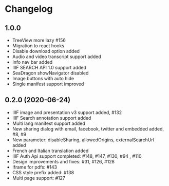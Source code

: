 # Changelog

## 1.0.0

* TreeView more lazy #156
* Migration to react hooks
* Disable download option added
* Audio and video transcript support added
* Info nav bar added
* IIIF SEARCH API 1.0 support added
* SeaDragon showNavigator disabled
* Image buttons with auto hide
* Single manifest support improved

## 0.2.0 (2020-06-24)

* IIIF image and presentation v3 support added, #132
* IIIF Search annotation support added
* Multi lang manifest support added
* New sharing dialog with email, facebook, twitter and embedded added, #8, #9
* New parameter: disableSharing, allowedOrigins, externalSearchUrl added
* French and Italian translation added
* IIIF Auth Api support completed: #148, #147, #130, #94 , #110
* Design improvements and fixes: #31, #126, #128
* Iframe for pdfs: #143
* CSS style prefix added: #138
* Multi page support: #127

